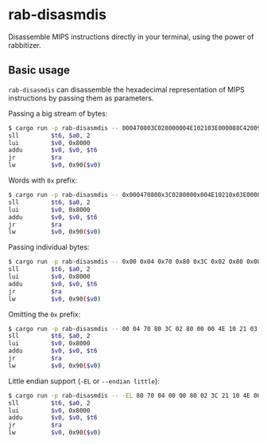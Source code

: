 # rab-disasmdis

Disassemble MIPS instructions directly in your terminal, using the power of
rabbitizer.

## Basic usage

`rab-disasmdis` can disassemble the hexadecimal representation of MIPS
instructions by passing them as parameters.

Passing a big stream of bytes:

```bash
$ cargo run -p rab-disasmdis -- 000470803C028000004E102103E000088C420090
sll         $t6, $a0, 2
lui         $v0, 0x8000
addu        $v0, $v0, $t6
jr          $ra
lw          $v0, 0x90($v0)
```

Words with `0x` prefix:

```bash
$ cargo run -p rab-disasmdis -- 0x000470800x3C0280000x004E10210x03E000080x8C420090
sll         $t6, $a0, 2
lui         $v0, 0x8000
addu        $v0, $v0, $t6
jr          $ra
lw          $v0, 0x90($v0)
```

Passing individual bytes:

```bash
$ cargo run -p rab-disasmdis -- 0x00 0x04 0x70 0x80 0x3C 0x02 0x80 0x00 0x00 0x4E 0x10 0x21 0x03 0xE0 0x00 0x08 0x8C 0x42 0x00 0x90
sll         $t6, $a0, 2
lui         $v0, 0x8000
addu        $v0, $v0, $t6
jr          $ra
lw          $v0, 0x90($v0)
```

Omitting the `0x` prefix:

```bash
$ cargo run -p rab-disasmdis -- 00 04 70 80 3C 02 80 00 00 4E 10 21 03 E0 00 08 8C 42 00 90
sll         $t6, $a0, 2
lui         $v0, 0x8000
addu        $v0, $v0, $t6
jr          $ra
lw          $v0, 0x90($v0)
```

Little endian support (`-EL` or `--endian little`):

```bash
$ cargo run -p rab-disasmdis -- -EL 80 70 04 00 00 80 02 3C 21 10 4E 00 08 00 E0 03 90 00 42 8C
sll         $t6, $a0, 2
lui         $v0, 0x8000
addu        $v0, $v0, $t6
jr          $ra
lw          $v0, 0x90($v0)
```
